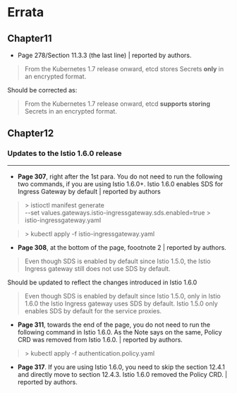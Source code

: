 # Errata

## Chapter11

* Page 278/Section 11.3.3 (the last line) | reported by authors.

> From the Kubernetes 1.7 release onward, etcd stores Secrets **only** in an encrypted format.

Should be corrected as:

> From the Kubernetes 1.7 release onward, etcd **supports storing** Secrets in an encrypted format.

## Chapter12

### Updates to the Istio 1.6.0 release <hr/>

* **Page 307**, right after the 1st para. You do not need to run the following two commands, if you are using Istio 1.6.0+. Istio 1.6.0 enables SDS for Ingress Gateway by default | reported by authors

> \> istioctl manifest generate \
--set values.gateways.istio-ingressgateway.sds.enabled=true > \
istio-ingressgateway.yaml

> \> kubectl apply -f istio-ingressgateway.yaml

* **Page 308**, at the bottom of the page, foootnote 2 | reported by authors.
> Even though SDS is enabled by default since Istio 1.5.0, the Istio Ingress gateway still does not use SDS by
default.

Should be updated to reflect the changes introduced in Istio 1.6.0

> Even though SDS is enabled by default since Istio 1.5.0, only in Istio 1.6.0 the Istio Ingress gateway uses SDS by
default. Istio 1.5.0 only enables SDS by default for the service proxies.

* **Page 311**, towards the end of the page, you do not need to run the following command in Istio 1.6.0. As the Note says on the same, Policy CRD was removed from Istio 1.6.0. | reported by authors.
> \> kubectl apply -f authentication.policy.yaml

* **Page 317**. If you are using Istio 1.6.0, you need to skip the section 12.4.1 and directly move to section 12.4.3. Istio 1.6.0 removed the Policy CRD. | reported by authors.


